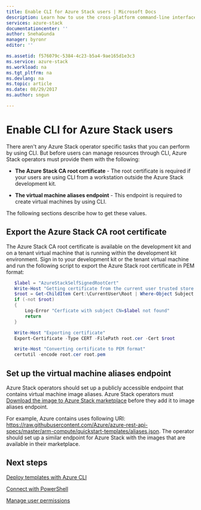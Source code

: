 ```yaml
---
title: Enable CLI for Azure Stack users | Microsoft Docs
description: Learn how to use the cross-platform command-line interface (CLI) to manage and deploy resources on Azure Stack
services: azure-stack
documentationcenter: ''
author: SnehaGunda
manager: byronr
editor: ''

ms.assetid: f576079c-5384-4c23-b5a4-9ae165d1e3c3
ms.service: azure-stack
ms.workload: na
ms.tgt_pltfrm: na
ms.devlang: na
ms.topic: article
ms.date: 08/29/2017
ms.author: sngun

---
```

# Enable CLI for Azure Stack users

There aren't any Azure Stack operator specific tasks that you can perform by using CLI. But before users can manage resources through CLI, Azure Stack operators must provide them with the following:

* **The Azure Stack CA root certificate** - The root certificate is required if your users are using CLI from a workstation outside the Azure Stack development kit.  

* **The virtual machine aliases endpoint** - This endpoint is required to create virtual machines by using CLI.

The following sections describe how to get these values.

## Export the Azure Stack CA root certificate

The Azure Stack CA root certificate is available on the development kit and on a tenant virtual machine that is running within the development kit environment. Sign in to your development kit or the tenant virtual machine and run the following script to export the Azure Stack root certificate in PEM format:

```powershell
   $label = "AzureStackSelfSignedRootCert"
   Write-Host "Getting certificate from the current user trusted store with subject CN=$label"
   $root = Get-ChildItem Cert:\CurrentUser\Root | Where-Object Subject -eq "CN=$label" | select -First 1
   if (-not $root)
   {
       Log-Error "Cerficate with subject CN=$label not found"
       return
   }

   Write-Host "Exporting certificate"
   Export-Certificate -Type CERT -FilePath root.cer -Cert $root

   Write-Host "Converting certificate to PEM format"
   certutil -encode root.cer root.pem
```

## Set up the virtual machine aliases endpoint

Azure Stack operators should set up a publicly accessible endpoint that contains virtual machine image aliases. Azure Stack operators must [Download the image to Azure Stack marketplace](azure-stack-download-azure-marketplace-item.md) before they add it to image aliases endpoint.
   
For example, Azure contains uses following URI: 
https://raw.githubusercontent.com/Azure/azure-rest-api-specs/master/arm-compute/quickstart-templates/aliases.json. The operator should set up a similar endpoint for Azure Stack with the images that are available in their marketplace.

## Next steps

[Deploy templates with Azure CLI](azure-stack-deploy-template-command-line.md)

[Connect with PowerShell](azure-stack-connect-powershell.md)

[Manage user permissions](azure-stack-manage-permissions.md)


